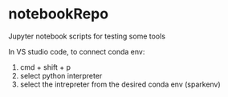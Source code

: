# notebookRepo
Jupyter notebook scripts for testing some tools

In VS studio code, to connect conda env:
1. cmd + shift + p
2. select python interpreter
3. select the intrepreter from the desired conda env (sparkenv)